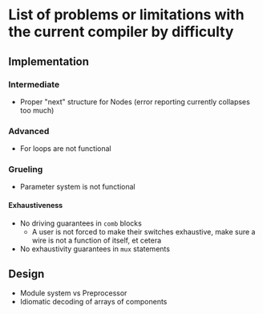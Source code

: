 # List of problems or limitations with the current compiler by difficulty
## Implementation
### Intermediate
* Proper "next" structure for Nodes (error reporting currently collapses too much)

### Advanced
* For loops are not functional

### Grueling
* Parameter system is not functional

#### Exhaustiveness
* No driving guarantees in `comb` blocks
    * A user is not forced to make their switches exhaustive, make sure a wire is not a function of itself, et cetera
* No exhaustivity guarantees in `mux` statements

## Design
* Module system vs Preprocessor
* Idiomatic decoding of arrays of components